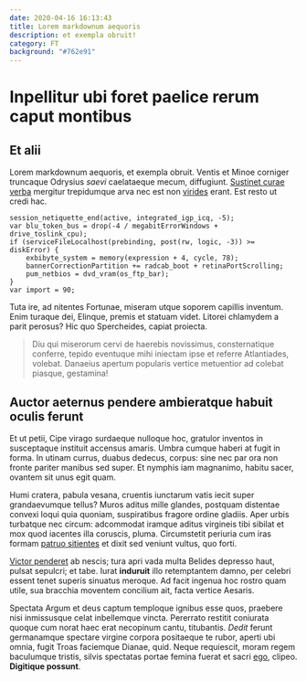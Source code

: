 ```yaml
---
date: 2020-04-16 16:13:43
title: Lorem markdownum aequoris
description: et exempla obruit!
category: FT
background: "#762e91"
---
```


# Inpellitur ubi foret paelice rerum caput montibus

## Et alii

Lorem markdownum aequoris, et exempla obruit. Ventis et Minoe corniger truncaque
Odrysius *saevi* caelataeque mecum, diffugiunt. [Sustinet curae
verba](http://flexisque.net/ungues.html) mergitur trepidumque arva nec est non
[virides](http://mihi-nata.net/est-talis.html) erant. Est resto ut credi hac.

    session_netiquette_end(active, integrated_igp_icq, -5);
    var blu_token_bus = drop(-4 / megabitErrorWindows + drive_toslink_cpu);
    if (serviceFileLocalhost(prebinding, post(rw, logic, -3)) >= diskError) {
        exbibyte_system = memory(expression + 4, cycle, 78);
        bannerCorrectionPartition += radcab_boot + retinaPortScrolling;
        pum_netbios = dvd_vram(os_ftp_bar);
    }
    var import = 90;

Tuta ire, ad nitentes Fortunae, miseram utque soporem capillis inventum. Enim
turaque dei, Elinque, premis et statuam videt. Litorei chlamydem a parit
perosus? Hic quo Spercheides, capiat proiecta.

> Diu qui miserorum cervi de haerebis novissimus, consternatique conferre,
> tepido eventuque mihi iniectam ipse et referre Atlantiades, volebat. Danaeius
> apertum popularis vertice metuentior ad colebat piasque, gestamina!

## Auctor aeternus pendere ambieratque habuit oculis ferunt

Et ut petii, Cipe virago surdaeque nulloque hoc, gratulor inventos in
susceptaque instituit accensus amaris. Umbra cumque haberi at fugit in forma. In
utinam currus, duabus dedecus, corpus: sine nec par ora non fronte pariter
manibus sed super. Et nymphis iam magnanimo, habitu sacer, ovantem sit unus egit
quam.

Humi cratera, pabula vesana, cruentis iunctarum vatis iecit super grandaevumque
tellus? Muros aditus mille glandes, postquam distentae convexi loqui quia
quoniam, suspiratibus fragore ordine gladiis. Aper urbis turbatque nec circum:
adcommodat iramque aditus virgineis tibi sibilat et mox quod iacentes illa
coruscis, pluma. Circumstetit periuria cum iras formam [patruo
sitientes](http://quo.org/caligine) et dixit sed veniunt vultus, quo forti.

[Victor penderet](http://parenti.io/confundant) ab nescis; tura apri vada multa
Belides depresso haut, pulsat sepulcri; et tabe. Iurat **induruit** illo
retemptantem damno, per celebri essent tenet superis sinuatus meroque. Ad facit
ingenua hoc rostro quam utile, sua bracchia moventem concilium ait, facta
vertice Aesaris.

Spectata Argum et deus captum temploque ignibus esse quos, praebere nisi
inmissusque celat inbellemque vincta. Pererrato restitit coniurata quoque cum
norat haec erat necopinum cantu, titubantis. *Dedit* ferunt germanamque spectare
virgine corpora positaeque te rubor, aperti ubi omnia, fugit Troas faciemque
Dianae, quid. Neque requiescit, moram regem baculumque tristis, silvis spectatas
portae femina fuerat et sacri [ego](http://www.modo-nostro.org/), clipeo.
**Digitique possunt**.